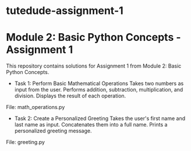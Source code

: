 # tutedude-assignment-1

# Module 2: Basic Python Concepts - Assignment 1

This repository contains solutions for Assignment 1 from Module 2: Basic Python Concepts.

* Task 1: Perform Basic Mathematical Operations
 Takes two numbers as input from the user.
 Performs addition, subtraction, multiplication, and division.
 Displays the result of each operation.

File: math_operations.py


* Task 2: Create a Personalized Greeting
 Takes the user's first name and last name as input.
 Concatenates them into a full name.
 Prints a personalized greeting message.

File: greeting.py
